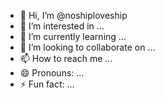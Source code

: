 - 👋 Hi, I’m @noshiploveship
- 👀 I’m interested in ...
- 🌱 I’m currently learning ...
- 💞️ I’m looking to collaborate on ...
- 📫 How to reach me ...
- 😄 Pronouns: ...
- ⚡ Fun fact: ...

<!---
noshiploveship/noshiploveship is a ✨ special ✨ repository because its `README.md` (this file) appears on your GitHub profile.
You can click the Preview link to take a look at your changes.
--->
